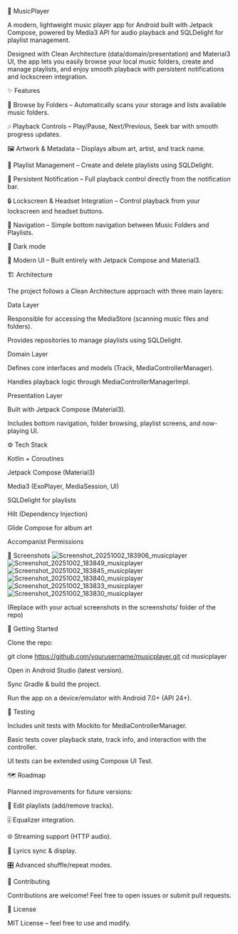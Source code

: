🎵 MusicPlayer

A modern, lightweight music player app for Android built with Jetpack Compose, powered by Media3 API for audio playback and SQLDelight for playlist management.

Designed with Clean Architecture (data/domain/presentation) and Material3 UI, the app lets you easily browse your local music folders, create and manage playlists, and enjoy smooth playback with persistent notifications and lockscreen integration.

✨ Features

📂 Browse by Folders – Automatically scans your storage and lists available music folders.

🎶 Playback Controls – Play/Pause, Next/Previous, Seek bar with smooth progress updates.

🖼 Artwork & Metadata – Displays album art, artist, and track name.

📑 Playlist Management – Create and delete playlists using SQLDelight.

🔔 Persistent Notification – Full playback control directly from the notification bar.

🔒 Lockscreen & Headset Integration – Control playback from your lockscreen and headset buttons.

🧭 Navigation – Simple bottom navigation between Music Folders and Playlists.

🌙 Dark mode

🎨 Modern UI – Built entirely with Jetpack Compose and Material3.

🏗 Architecture

The project follows a Clean Architecture approach with three main layers:

Data Layer

Responsible for accessing the MediaStore (scanning music files and folders).

Provides repositories to manage playlists using SQLDelight.

Domain Layer

Defines core interfaces and models (Track, MediaControllerManager).

Handles playback logic through MediaControllerManagerImpl.

Presentation Layer

Built with Jetpack Compose (Material3).

Includes bottom navigation, folder browsing, playlist screens, and now-playing UI.

⚙️ Tech Stack

Kotlin + Coroutines

Jetpack Compose (Material3)

Media3 (ExoPlayer, MediaSession, UI)

SQLDelight for playlists

Hilt (Dependency Injection)

Glide Compose for album art

Accompanist Permissions

📸 Screenshots
![Screenshot_20251002_183906_musicplayer](https://github.com/user-attachments/assets/a6765775-ebd1-4c10-98ed-9ce8f9c2df5c)
![Screenshot_20251002_183849_musicplayer](https://github.com/user-attachments/assets/aa420b72-fabb-4039-a7b3-f3390d413a6a)
![Screenshot_20251002_183845_musicplayer](https://github.com/user-attachments/assets/a729826b-d5aa-48b5-99bf-282c1af48346)
![Screenshot_20251002_183840_musicplayer](https://github.com/user-attachments/assets/80a392a5-b27c-4f8e-b64e-74a801a8b92a)
![Screenshot_20251002_183833_musicplayer](https://github.com/user-attachments/assets/4000f098-75d2-4aff-a4de-413b979bd1f3)
![Screenshot_20251002_183830_musicplayer](https://github.com/user-attachments/assets/61bf1792-8c9a-4a39-8305-8debdfcfac6f)


(Replace with your actual screenshots in the screenshots/ folder of the repo)

🚀 Getting Started

Clone the repo:

git clone https://github.com/yourusername/musicplayer.git
cd musicplayer


Open in Android Studio (latest version).

Sync Gradle & build the project.

Run the app on a device/emulator with Android 7.0+ (API 24+).

🧪 Testing

Includes unit tests with Mockito for MediaControllerManager.

Basic tests cover playback state, track info, and interaction with the controller.

UI tests can be extended using Compose UI Test.

🗺 Roadmap

Planned improvements for future versions:

🔄 Edit playlists (add/remove tracks).

🎚 Equalizer integration.

🌐 Streaming support (HTTP audio).

📝 Lyrics sync & display.

🎛 Advanced shuffle/repeat modes.

🤝 Contributing

Contributions are welcome! Feel free to open issues or submit pull requests.

📜 License

MIT License – feel free to use and modify.
